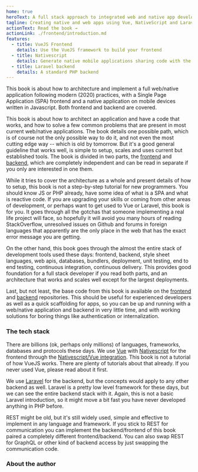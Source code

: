 ```yaml
---
home: true
heroText: A full stack approach to integrated web and native app development
tagline: Creating native and web apps using Vue, NativeScript and Laravel
actionText: Read the book →
actionLink: ./frontend/introduction.md
features:
  - title: VueJS Frontend
    details: Use the VueJS framework to build your frontend
  - title: Nativescript
    details: Generate native mobile applications sharing code with the web version
  - title: Laravel backend
    details: A standard PHP backend
---
```


This book is about how to architecture and implement a full web/native application following modern (2020) practices, with a Single Page Application (SPA) frontend and a native application on mobile devices written in Javascript. Both frontend and backend are covered.

This book is about how to architect an application and have a code that works, and how to solve a few common problems that are present in most current web/native applications. The book details one possible path, which is of course not the only possible way to do it, and not even the most cutting edge way -- which is old by tomorrow. But it's a good general guideline that works well, is simple to setup, scales and uses current but established tools. The book is divided in two parts, the [frontend](./frontend/introduction.md) and [backend](./backend/introduction.md), which are completely independent and can be read in separate if you only are interested in one them.

While it tries to cover the architecture as a whole and present details of how to setup, this book is not a step-by-step tutorial for new programmers. You should know JS or PHP already, have some idea of what is a SPA and what is reactive code. If you are upgrading your skills or coming from other areas of development, or perhaps want to get used to Vue or Laravel, this book is for you. It goes through all the gotchas that someone implementing a real life project will face, so hopefully it will avoid you many hours of reading StackOverflow, unresolved issues on Github and forums in foreign languages that apparently are the only place in the web that has the exact error message you are getting.

On the other hand, this book goes through the almost the entire stack of development tools used these days: frontend, backend, style sheet languages, web apis, databases, bundlers, deployment, unit testing, end to end testing, continuous integration, continuous delivery. This provides good foundation for a full stack developer if you read both parts, and an architecture that works and scales well except for the largest deployments.

Last, but not least, the base code from this book is available on the [frontend]() and [backend]() repositories. This should be useful for experienced developers as well as a quick scaffolding for apps, so you can be up and running with a web/native application and backend in very little time, and with working solutions for boring things like authentication or internalization.

### The tech stack

There are billions (ok, perhaps only millions) of languages, frameworks, databases and protocols these days. We use [Vue](https://vuejs.org) with [Nativescript](https://nativescript.org/) for the frontend through the [Nativescript/Vue integration](https://nativescript-vue.org/). This book is not a tutorial of how VueJS works. There are plenty of tutorials about that already. If you never used Vue, please read about it first.

We use [Laravel](https://laravel.com) for the backend, but the concepts would apply to any other backend as well. Laravel is a pretty low level framework for these days, but we can see the entire backend stack with it. Again, this is not a basic Laravel introduction, so it might move a bit fast you have never developed anything in PHP before.

REST might be old, but it's still widely used, simple and effective to implement in any language and framework. If you stick to REST for communication you can implement the backend/frontend of this book paired a completely different frontend/backend. You can also swap REST for GraphQL or other kind of backend access by just swapping the communication code.

### About the author

